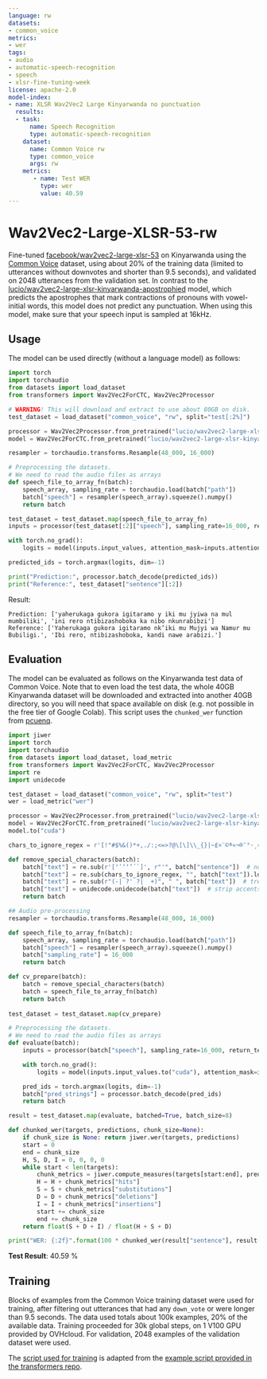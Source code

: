 ```yaml
---
language: rw
datasets:
- common_voice
metrics:
- wer
tags:
- audio
- automatic-speech-recognition
- speech
- xlsr-fine-tuning-week
license: apache-2.0
model-index:
- name: XLSR Wav2Vec2 Large Kinyarwanda no punctuation
  results:
  - task: 
      name: Speech Recognition
      type: automatic-speech-recognition
    dataset:
      name: Common Voice rw
      type: common_voice
      args: rw
    metrics:
       - name: Test WER
         type: wer
         value: 40.59
---
```


# Wav2Vec2-Large-XLSR-53-rw

Fine-tuned [facebook/wav2vec2-large-xlsr-53](https://huggingface.co/facebook/wav2vec2-large-xlsr-53) on Kinyarwanda using the [Common Voice](https://huggingface.co/datasets/common_voice) dataset, using about 20% of the training data (limited to utterances without downvotes and shorter than 9.5 seconds), and validated on 2048 utterances from the validation set. In contrast to the [lucio/wav2vec2-large-xlsr-kinyarwanda-apostrophied](https://huggingface.co/lucio/wav2vec2-large-xlsr-kinyarwanda-apostrophied) model, which predicts the apostrophes that mark contractions of pronouns with vowel-initial words, this model does not predict any punctuation.
When using this model, make sure that your speech input is sampled at 16kHz.

## Usage

The model can be used directly (without a language model) as follows:

```python
import torch
import torchaudio
from datasets import load_dataset
from transformers import Wav2Vec2ForCTC, Wav2Vec2Processor

# WARNING! This will download and extract to use about 80GB on disk.
test_dataset = load_dataset("common_voice", "rw", split="test[:2%]") 

processor = Wav2Vec2Processor.from_pretrained("lucio/wav2vec2-large-xlsr-kinyarwanda") 
model = Wav2Vec2ForCTC.from_pretrained("lucio/wav2vec2-large-xlsr-kinyarwanda")

resampler = torchaudio.transforms.Resample(48_000, 16_000)

# Preprocessing the datasets.
# We need to read the audio files as arrays
def speech_file_to_array_fn(batch):
    speech_array, sampling_rate = torchaudio.load(batch["path"])
    batch["speech"] = resampler(speech_array).squeeze().numpy()
    return batch

test_dataset = test_dataset.map(speech_file_to_array_fn)
inputs = processor(test_dataset[:2]["speech"], sampling_rate=16_000, return_tensors="pt", padding=True)

with torch.no_grad():
    logits = model(inputs.input_values, attention_mask=inputs.attention_mask).logits

predicted_ids = torch.argmax(logits, dim=-1)

print("Prediction:", processor.batch_decode(predicted_ids))
print("Reference:", test_dataset["sentence"][:2])
```

Result:
```
Prediction: ['yaherukaga gukora igitaramo y iki mu jyiwa na mul mumbiliki', 'ini rero ntibizashoboka ka nibo nkunrabibzi']
Reference: ['Yaherukaga gukora igitaramo nk’iki mu Mujyi wa Namur mu Bubiligi.', 'Ibi rero, ntibizashoboka, kandi nawe arabizi.']
```

## Evaluation

The model can be evaluated as follows on the Kinyarwanda test data of Common Voice. Note that to even load the test data, the whole 40GB Kinyarwanda dataset will be downloaded and extracted into another 40GB directory, so you will need that space available on disk (e.g. not possible in the free tier of Google Colab). This script uses the `chunked_wer` function from [pcuenq](https://huggingface.co/pcuenq/wav2vec2-large-xlsr-53-es).


```python
import jiwer
import torch
import torchaudio
from datasets import load_dataset, load_metric
from transformers import Wav2Vec2ForCTC, Wav2Vec2Processor
import re
import unidecode

test_dataset = load_dataset("common_voice", "rw", split="test")
wer = load_metric("wer")

processor = Wav2Vec2Processor.from_pretrained("lucio/wav2vec2-large-xlsr-kinyarwanda") 
model = Wav2Vec2ForCTC.from_pretrained("lucio/wav2vec2-large-xlsr-kinyarwanda")
model.to("cuda")

chars_to_ignore_regex = r'[!"#$%&()*+,./:;<=>?@\[\]\\_{}|~£¤¨©ª«¬®¯°·¸»¼½¾ðʺ˜˝ˮ‐–—―‚“”„‟•…″‽₋€™−√�]'

def remove_special_characters(batch):
    batch["text"] = re.sub(r'[ʻʽʼ‘’´`]', r"'", batch["sentence"])  # normalize apostrophes
    batch["text"] = re.sub(chars_to_ignore_regex, "", batch["text"]).lower().strip()  # remove all other punctuation
    batch["text"] = re.sub(r"(-| ?' ?|  +)", " ", batch["text"])  # treat dash and apostrophe as word boundary
    batch["text"] = unidecode.unidecode(batch["text"])  # strip accents
    return batch

## Audio pre-processing
resampler = torchaudio.transforms.Resample(48_000, 16_000)

def speech_file_to_array_fn(batch):
    speech_array, sampling_rate = torchaudio.load(batch["path"])
    batch["speech"] = resampler(speech_array).squeeze().numpy()
    batch["sampling_rate"] = 16_000
    return batch

def cv_prepare(batch):
    batch = remove_special_characters(batch)
    batch = speech_file_to_array_fn(batch)
    return batch
    
test_dataset = test_dataset.map(cv_prepare)

# Preprocessing the datasets.
# We need to read the audio files as arrays
def evaluate(batch):
    inputs = processor(batch["speech"], sampling_rate=16_000, return_tensors="pt", padding=True)

    with torch.no_grad():
        logits = model(inputs.input_values.to("cuda"), attention_mask=inputs.attention_mask.to("cuda")).logits

    pred_ids = torch.argmax(logits, dim=-1)
    batch["pred_strings"] = processor.batch_decode(pred_ids)
    return batch

result = test_dataset.map(evaluate, batched=True, batch_size=8)

def chunked_wer(targets, predictions, chunk_size=None):                                          
    if chunk_size is None: return jiwer.wer(targets, predictions)                                
    start = 0                                                                                    
    end = chunk_size                                                                             
    H, S, D, I = 0, 0, 0, 0                                                                      
    while start < len(targets):                                                                  
        chunk_metrics = jiwer.compute_measures(targets[start:end], predictions[start:end])       
        H = H + chunk_metrics["hits"]                                                            
        S = S + chunk_metrics["substitutions"]                                                   
        D = D + chunk_metrics["deletions"]                                                       
        I = I + chunk_metrics["insertions"]                                                      
        start += chunk_size                                                                      
        end += chunk_size                                                                        
    return float(S + D + I) / float(H + S + D)

print("WER: {:2f}".format(100 * chunked_wer(result["sentence"], result["pred_strings"], chunk_size=4000)))
```

**Test Result**: 40.59 % 


## Training

Blocks of examples from the Common Voice training dataset were used for training, after filtering out utterances that had any `down_vote` or were longer than 9.5 seconds. The data used totals about 100k examples, 20% of the available data. Training proceeded for 30k global steps, on 1 V100 GPU provided by OVHcloud. For validation, 2048 examples of the validation dataset were used.

The [script used for training](https://github.com/serapio/transformers/blob/feature/xlsr-finetune/examples/research_projects/wav2vec2/run_common_voice.py) is adapted from the [example script provided in the transformers repo](https://github.com/huggingface/transformers/blob/master/examples/research_projects/wav2vec2/run_common_voice.py).